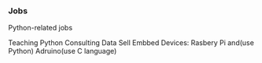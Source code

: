 ### Jobs

Python-related jobs

Teaching Python
Consulting Data
Sell Embbed Devices: Rasbery Pi and(use Python) Adruino(use C language)
